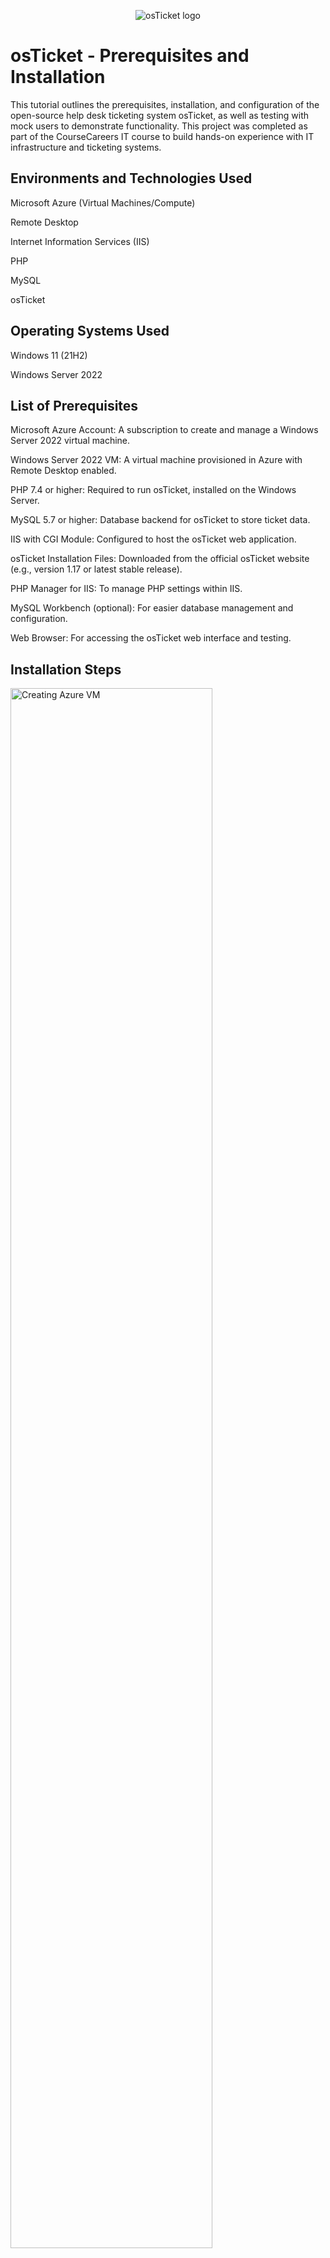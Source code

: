 <p align="center">
<img src="https://i.imgur.com/Clzj7Xs.png" alt="osTicket logo"/>
</p>
<h1>osTicket - Prerequisites and Installation</h1>
This tutorial outlines the prerequisites, installation, and configuration of the open-source help desk ticketing system osTicket, as well as testing with mock users to demonstrate functionality. This project was completed as part of the CourseCareers IT course to build hands-on experience with IT infrastructure and ticketing systems.
<h2>Environments and Technologies Used</h2>
Microsoft Azure (Virtual Machines/Compute)

Remote Desktop

Internet Information Services (IIS)

PHP

MySQL

osTicket

<h2>Operating Systems Used</h2>
Windows 11 (21H2)

Windows Server 2022

<h2>List of Prerequisites</h2>
Microsoft Azure Account: A subscription to create and manage a Windows Server 2022 virtual machine.

Windows Server 2022 VM: A virtual machine provisioned in Azure with Remote Desktop enabled.

PHP 7.4 or higher: Required to run osTicket, installed on the Windows Server.

MySQL 5.7 or higher: Database backend for osTicket to store ticket data.

IIS with CGI Module: Configured to host the osTicket web application.

osTicket Installation Files: Downloaded from the official osTicket website (e.g., version 1.17 or latest stable release).

PHP Manager for IIS: To manage PHP settings within IIS.

MySQL Workbench (optional): For easier database management and configuration.

Web Browser: For accessing the osTicket web interface and testing.

<h2>Installation Steps</h2>
<p>
<img src="https://i.imgur.com/YOUR_SCREENSHOT_1.png" height="80%" width="80%" alt="Creating Azure VM"/>
</p>
<p>
<b>Step 1: Set Up Azure Virtual Machine</b><br />
- Log in to the Microsoft Azure portal and create a Windows Server 2022 virtual machine.
- Configure the VM with at least 2 vCPUs and 4GB RAM to ensure smooth performance.
- Enable Remote Desktop Protocol (RDP) and note the public IP address for remote access.
- Use Remote Desktop to connect to the VM with the credentials you set up.
</p>
<br />
<p>
<img src="https://i.imgur.com/YOUR_SCREENSHOT_2.png" height="80%" width="80%" alt="Configuring IIS and PHP"/>
</p>
<p>
<b>Step 2: Install and Configure IIS and PHP</b><br />
- On the Windows Server, open Server Manager and add the IIS role with the CGI module enabled.
- Download and install PHP 7.4 (or later) from the official PHP website for Windows.
- Install PHP Manager for IIS to simplify PHP configuration.
- Configure IIS to use PHP by registering the PHP executable in IIS Manager.
- Download the osTicket installation files from the official website and extract them to the IIS web directory (e.g., C:\inetpub\wwwroot\osTicket).
</p>
<br />
<p>
<img src="https://i.imgur.com/YOUR_SCREENSHOT_3.png" height="80%" width="80%" alt="Setting Up MySQL"/>
</p>
<p>
<b>Step 3: Install and Configure MySQL</b><br />
- Download and install MySQL Server (version 5.7 or higher) on the Windows Server.
- Use MySQL Workbench or the MySQL command line to create a new database for osTicket (e.g., `osticket_db`).
- Create a MySQL user with appropriate permissions for the osTicket database.
- Test the database connection to ensure it’s accessible.
</p>
<br />
<p>
<img src="https://i.imgur.com/YOUR_SCREENSHOT_4.png" height="80%" width="80%" alt="osTicket Installation"/>
</p>
<p>
<b>Step 4: Install and Configure osTicket</b><br />
- Open a web browser and navigate to `http://localhost/osTicket/setup` to start the osTicket installer.
- Follow the on-screen instructions, providing the MySQL database details (hostname, database name, username, and password).
- Complete the installation by setting up the admin user and email configurations.
- Secure the installation by deleting the `/setup` directory and setting appropriate permissions on the configuration file (`ost-config.php`).
</p>
<br />
<h2>Testing and Validation</h2>
<p>
<img src="https://i.imgur.com/YOUR_SCREENSHOT_5.png" height="80%" width="80%" alt="Testing osTicket with Mock Users"/>
</p>
<p>
<b>Step 5: Testing with Mock Users</b><br />
- Created multiple mock user accounts (e.g., End User, Agent, and Admin) to simulate real-world ticketing scenarios.
- Submitted test tickets as an End User to verify ticket creation and notification functionality.
- Logged in as an Agent to respond to tickets, update statuses, and assign priorities.
- Validated Admin functionalities, such as configuring help topics, SLA plans, and user roles.
- Tested email notifications and dashboard reporting to ensure proper operation.
</p>
<br />
<h2>Project Outcome</h2>
This project demonstrates proficiency in setting up a help desk ticketing system using osTicket on a Windows Server environment hosted in Microsoft Azure. Key skills include provisioning cloud infrastructure, configuring web servers (IIS), managing databases (MySQL), and testing ticketing workflows with mock users to ensure functionality.
